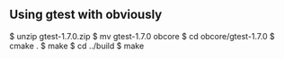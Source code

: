 Using gtest with obviously
--------------------------
$ unzip gtest-1.7.0.zip
$ mv gtest-1.7.0 obcore
$ cd obcore/gtest-1.7.0
$ cmake .
$ make
$ cd ../build
$ make